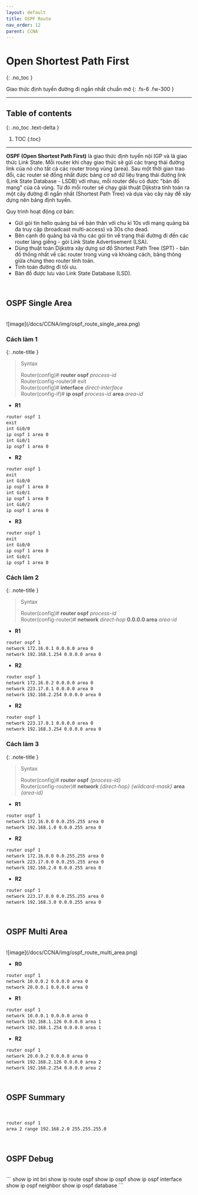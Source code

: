 ```yaml
---
layout: default
title: OSPF Route
nav_order: 12
parent: CCNA
---
```


# Open Shortest Path First
{: .no_toc }

Giao thức định tuyến đường đi ngắn nhất chuẩn mở
{: .fs-6 .fw-300 }

---

## Table of contents
{: .no_toc .text-delta }

1. TOC
{:toc}

---

__OSPF (Open Shortest Path First)__ là giao thức định tuyến nội IGP và là giao thức Link State. Mỗi router khi chạy giao thức sẽ gửi các trạng thái đường link của nó cho tất cả các router trong vùng (area). Sau một thời gian trao đổi, các router sẽ đồng nhất được bảng cơ sở dữ liệu trạng thái đường link (Link State Database - LSDB) với nhau, mỗi router đều có được "bản đồ mạng" của cả vùng. Từ đó mỗi router sẽ chạy giải thuật Dijkstra tính toán ra một cây đường đi ngắn nhất (Shortest Path Tree) và dựa vào cây này để xây dựng nên bảng định tuyến.

Quy trình hoạt động cơ bản:

* Gửi gói tin hello quảng bá về bản thân với chu kì 10s với mạng quảng bá đa truy cập (broadcast multi-access) và 30s cho dead.
* Bên cạnh đó quảng bá và thu các gói tin về trạng thái đường đi đến các router láng giềng - gói Link State Advertisement (LSA).
* Dùng thuật toán Dijkstra xây dựng sơ đồ Shortest Path Tree (SPT) - bản đồ thống nhất về các router trong vùng và khoảng cách, băng thông giữa chúng theo router tính toán.
* Tính toán đường đi tối ưu.
* Bản đồ được lưu vào Link State Database (LSD).

<br>

## OSPF Single Area
<br>
![image](/docs/CCNA/img/ospf_route_single_area.png)

<h3> Cách làm 1 </h3>

{: .note-title }
> Syntax
>
> Router(config)# __router ospf__ _process-id_ <br/>
> Router(config-router)# exit <br/>
> Router(config)# __interface__ _direct-interface_ <br/>
> Router(config-if)# __ip ospf__ _process-id_ __area__ _area-id_

* __R1__
```
router ospf 1
exit
int Gi0/0
ip ospf 1 area 0
int Gi0/1
ip ospf 1 area 0
```

* __R2__
```
router ospf 1
exit
int Gi0/0
ip ospf 1 area 0
int Gi0/1
ip ospf 1 area 0
int Gi0/2
ip ospf 1 area 0
```

* __R3__
```
router ospf 1
exit
int Gi0/0
ip ospf 1 area 0
int Gi0/1
ip ospf 1 area 0
```

<h3> Cách làm 2 </h3>

{: .note-title }
> Syntax
>
> Router(config)# __router ospf__ _process-id_ <br/>
> Router(config-router)# __network__ _direct-hop_ __0.0.0.0 area__ _area-id_

* __R1__
```
router ospf 1
network 172.16.0.1 0.0.0.0 area 0
network 192.168.1.254 0.0.0.0 area 0
```

* __R2__
```
router ospf 1
network 172.16.0.2 0.0.0.0 area 0
network 223.17.0.1 0.0.0.0 area 0
network 192.168.2.254 0.0.0.0 area 0
```

* __R2__
```
router ospf 1
network 223.17.0.1 0.0.0.0 area 0
network 192.168.3.254 0.0.0.0 area 0
```

<h3> Cách làm 3 </h3>

{: .note-title }
> Syntax
>
> Router(config)# __router ospf__ _{process-id}_ <br/>
> Router(config-router)# __network__ _{direct-hop}_ _{wildcard-mask}_ __area__ _{area-id}_

* __R1__
```
router ospf 1
network 172.16.0.0 0.0.255.255 area 0
network 192.168.1.0 0.0.0.255 area 0
```

* __R2__
```
router ospf 1
network 172.16.0.0 0.0.255.255 area 0
network 223.17.0.0 0.0.255.255 area 0
network 192.168.2.0 0.0.0.255 area 0
```

* __R2__
```
router ospf 1
network 223.17.0.0 0.0.255.255 area 0
network 192.168.3.0 0.0.0.255 area 0
```

<br>

## OSPF Multi Area
<br>
![image](/docs/CCNA/img/ospf_route_multi_area.png)

* __R0__
```
router ospf 1
network 10.0.0.2 0.0.0.0 area 0
network 20.0.0.1 0.0.0.0 area 0
```

* __R1__
```
router ospf 1
network 10.0.0.1 0.0.0.0 area 0
network 192.168.1.126 0.0.0.0 area 1
network 192.168.1.254 0.0.0.0 area 1
```

* __R2__
```
router ospf 1
network 20.0.0.2 0.0.0.0 area 0
network 192.168.2.126 0.0.0.0 area 2
network 192.168.2.254 0.0.0.0 area 2
```

<br>

## OSPF Summary
<br>

```
router ospf 1
area 2 range 192.168.2.0 255.255.255.0
```

<br>

## OSPF Debug
<br>
```
show ip int bri
show ip route ospf
show ip ospf
show ip ospf interface
show ip ospf neighbor
show ip ospf database
```

